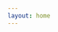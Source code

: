 ```yaml
---
layout: home
---
```


<script setup>
import { useData } from "vitepress";
import SiteHome from "vitepress-sls-blog-tmpl/SiteHome.vue";

const { theme, localeIndex } = useData();

const hero = {
  name: "Движение Антифеминизм",
  text: "Мы боремся за истинное гендерное равноправие",
  tagline: "Чтобы мужчины имели не меньше прав чем женщины нужно устранить источник неравноправия - феминизм",
  image: {
    alt: "Antifem logo",
  },
// actions: [
// {
// theme: "brand",
// text: `📃 О проекте`,
// link: `/${localeIndex.value}/doc/about`,
// },
// {
// theme: "alt",
// text: `🗞️ Новости, статьи, события`,
// link: `${theme.value.blogUrl}/${localeIndex.value}/recent/1`,
// },
// {
// theme: "alt",
// text: `📢 Мы в соц сетях`,
// link: `/${localeIndex.value}/${theme.value.linksUrl}`,
// },
// ],
}
const features = [
// {
// icon: "🤝",
// title: "Антифем это равноправие",
// details: "За что выступает движение антифеминизм",
// linkText: "Читать о",
// link: "/ru/doc/what-the-antifeminism-movement-stands-for",
// },
// {
// icon: "📖",
// title: "Правда о современном феминизме",
// details: "описание",
// linkText: "Читать о",
// link: "/ru/doc/the-truth-about-modern-feminism",
// },
// {
// icon: "⚔️",
// title: "Как победить феминизм",
// details: "описание",
// linkText: "Читать о",
// link: "/ru/doc/how-to-defeat-feminism",
// },
]
</script>

<SiteHome :hero="hero" :features="features">
</SiteHome>
